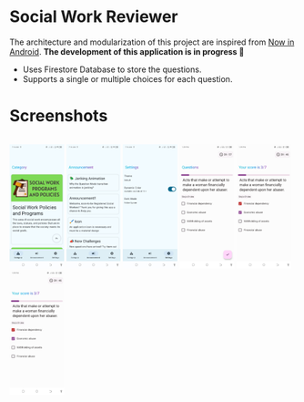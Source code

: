 ﻿# Social Work Reviewer
The architecture and modularization of this project are inspired
from [Now in Android](https://github.com/android/nowinandroid). **The development of this application is in progress 🚧**

- Uses Firestore Database to store the questions.
- Supports a single or multiple choices for each question.

# Screenshots
<div style="width:100%; display:flex; justify-content:space-between;">

[<img src="docs/images/1.jpg" width=19% alt="1">](docs/images/1.jpg)
[<img src="docs/images/2.jpg" width=19% alt="2">](docs/images/2.jpg)
[<img src="docs/images/3.jpg" width=19% alt="3">](docs/images/3.jpg)
[<img src="docs/images/4.jpg" width=19% alt="4">](docs/images/4.jpg)
[<img src="docs/images/5.jpg" width=19% alt="5">](docs/images/5.jpg)
[<img src="docs/images/5.jpg" width=19% alt="6">](docs/images/6.jpg)
</div>
